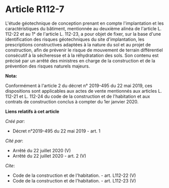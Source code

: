 # Article R112-7

L'étude géotechnique de conception prenant en compte l'implantation et les caractéristiques du bâtiment, mentionnée au
deuxième alinéa de l'article L. 112-22 et au 1° de l'article L. 112-23, a pour objet de fixer, sur la base d'une
identification des risques géotechniques du site d'implantation, les prescriptions constructives adaptées à la nature du sol
et au projet de construction, afin de prévenir le risque de mouvement de terrain différentiel consécutif à la sécheresse et à
la réhydratation des sols. Son contenu est précisé par un arrêté des ministres en charge de la construction et de la
prévention des risques naturels majeurs.

**Nota:**

Conformément à l'article 2 du décret n° 2019-495 du 22 mai 2019, ces dispositions sont applicables aux actes de vente
mentionnés aux articles L. 112-21 et L. 112-24 du code de la construction et de l'habitation et aux contrats de construction
conclus à compter du 1er janvier 2020.

**Liens relatifs à cet article**

_Créé par_:

  - Décret n°2019-495 du 22 mai 2019 - art. 1

_Cité par_:

  - Arrêté du 22 juillet 2020 (V)
  - Arrêté du 22 juillet 2020 - art. 2 (V)

_Cite_:

  - Code de la construction et de l'habitation. - art. L112-22 (V)
  - Code de la construction et de l'habitation. - art. L112-23 (V)
